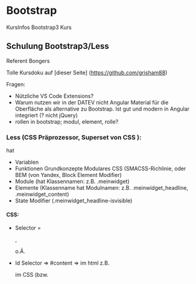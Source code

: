 # Bootstrap
KursInfos Bootstrap3 Kurs

## Schulung Bootstrap3/Less
Referent Bongers

Tolle Kursdoku auf [dieser Seite] (https://github.com/grisham88)

Fragen: 
- Nützliche VS Code Extensions?
- Warum nutzen wir in der DATEV nicht Angular Material für die Oberfläche als 
	alternative zu Bootstrap. Ist gut und modern in Angular integriert (? nicht jQuery)
- rollen in bootstrap; modul, element, rolle?


### Less (CSS Präprozessor, Superset von CSS ):
hat
- Variablen
- Funktionen
Grundkonzepte Modulares CSS (SMACSS-Richlinie, oder BEM (von Yandex, Block Element Modifier)
- Module  (hat Klassennamen: z.B. .meinwidget) 
- Elemente (Klassenname hat Modulnamen: z.B. .meinwidget_headline, .meinwidget_content)
- State Modifier (.meinwidget_headline-isvisible)

#### CSS:
- Selector = <p>, <div> o.Ä.
- Id Selector => #content => im html z.B. <div id="content">
	im CSS (bzw. <style>), #content
	- Id Selector ist kritisch, weil schwer steuerbar, wechselwirkungen leichter möglich
- sensibel, was wann wo wirkt.
	-> möglichst nur Klassen verwenden (dienen dann auch der Rollenzuordnung
- Klassendefinitionen überlagern sich.
	-> class="btn btn-success" 
		es werden zuerst die btn eigenschaften zugewiesen und dann btn-success
		-> die Reihenfolge bestimmt was zählt und kann/sollte verfeinern

		
		
- Benennung nach Tiefe: in CSS auch diese Reihenfplge einhalten.
	-  -> allg. Layout
	- btn 
	- state/modifier/utilities  (.is-aktive; .has-sidebar; .is-disabled; .u-

Schreibweise:
Modul  Element state/modifier/utilities
.meinmodul_button-mystate

Site: lesscss.org

less compiler installieren: npm install i -g less

Nutzung : lessc lessdateiname zielcssdateiname

Extension Easy less -> automatisches Übersetzen

Grundsätzliches: 
- alles CSS geht
- Variablen: @name ; kann überall verwendet werden.
- Funktionen: 
	Farben: lighten, darken, spin (
	
Variablen:
- Mixins (wie komplette CSS Klassen die in anderen Verwendet werden können. auch mit parameter möglich)
- Hierarchien (über Parentselector (&) genau zuordnen)
- Modul
	
CSS wird immer asynchron geladen; JS synchron/blockierend
	
### Bootstrap:
- CSS Präpozessor/Framework
- Bootstrap3 in Less geschrieben
- Bootstrap4 in Sess geschrieben

Man sieht (meist) ob eine Website mit Bootstrap gemacht wurde.

CSS-Frameworks: (z.B. Bootstrap, Skeleton, Pure.CSS, PrimeNG, ..., Angular Material ,Foundation ( sehr umfangreich))
- vordefinierte Klassen
- Gestaltungsraster (Grid)
- Verlässlich
- responsive 
- Resets/Normalisierung (z.B. neue Grid cleart, setzt Werte zurück)
- manche haben JS im Bauch

#### Bootstrap3:
- werden Funktionen aus der bootstrap.js benötigt, muss jquery zu installiert werden.


Bezeichnung:
- mt -> MarginTop
- mb -> marginBottom
- padding ...
- ...
- Es gibt fixed Layoutbreiten mit Sprungpunkten. Randbreite wechselt, damit Content stabiler bleibt. Ab einer bestimmten breite vollflexibel.
	Die Sprungpunkte hängen an den Geräteklassen. (xs, s, md, lg) Für 4K o.Ä. werden diese Werte hochgerechnet.
- Layout Schachtel im Container (responsiv); container-fluid (nutzt komplette device width)
- die classen von Bootstrap sind gut auf getboostrap.com zu finden.

Unterschiede Bootstrap3-> 4;
- z.B. abstände um Elemente 

Grid:
Gridbasis: <container> (bzw. container-fluid)
Gridzeile: <row>
Grid Items (abhäüngig von Geräteklassen): z.B. <col-xs-2> oder <col-md-3>
	xs gilt ab xs weiter, wenn nichts anderes definiert wird.
	- passen die Größen nicht mehr in eine Row, wird umgebrochen.
	- offset in Grideinheiten setzen: z.B. zwei Einheiten in Geräteklasse xs : col-xs-offset-2
	- vershieben im Grit mit push und pull: z.B. zwei Einheiten in Geräteklasse xs nach rechts verschieben: col-xs-push-2
	- sichtbarkeit nach geräteklasse (genau für diese Geräteklasse): z.B.  visible-xs, hidden-md, show-sm, hidden-print
		vererbt sich nicht (( -> außer bei Elementen die bei bestimmten Ausgaben wie print (hidden-print) besser zu nutzen))
		visible-xs-inline bzw. visible-xs-block bzw. visible-inline-block
	
	
allgemein: sichtbarkeit: visible bzw. hidden bzw. show

collapsable - zeigt oder versteckt inhalte (benötigt jquery -> in bootstrap4 einfacher, weil schon integriert)
	steuerung über id des zu collapsenden Element, beim Schalter wird per href #Id angegeben und über 
	data-toggle="collapse" getoggled. Wo kein href zur Verfügung steht (z.B. button) wird das Collapseziel über data-target bestimmt.
dropdownlist - ähnlich  wie collapsable zu bearbeiten. Auch mit jquery, und schalter.
navbar: 
- in container: class="navbar navbar-default" darin sind zwei child-container : header und callapse

spezielles: 
	sr-only -> für Barrierefreiheit ausgabe für Screenreader -> nicht in der Anzeige
	hidden-print -> nicht auf ausdrucken anzeigen.
	
modifizieren von Werten/Elementen: nicht in den Bootstrap sourcen sondern:
	zum nachschauen von variablen kann man in die bootstrap datei variables.less anschauen.

In vsc settings: (so wird immer bei änderungen an less dateien die bootstrap.less verarbeitet)
"less.compile": {
        "out": false,
        "main": "bootstrap.less", 
        "compress": false
    }

wie und wo kann man bootstrap Werte ändern. 
	a) bootstrap - main verwenden/kopieren und originale kopieren bzw datei mitgeänderten werten mit oldname.mod.less benennen und nach dem origingal einhängen.
		Gefährlich, wenn updates von bootstrap kommen.

#### Bootstrap4:
- flexgrids;
- active class muss bei Navigationen vom listenelement zum ankertag verschoben werden.
- kein extra laden von jquery nötig.
- nicht so weit abwärtskompatibel zu alten browsern (min ie9)

less -> sass:
less source keine gültige sass source -> z.B. andere variablen benennung.

Sonstiges:
NPM:
- npm init; Neustart npm Projekt -> mit anlegen package.json
- wichtig immer mit npm installieren, weil dann die package.json mitaktualisiert wird.
- genutzte Ressource; normal angeben potentiell mit @versionsnummer
- developer Ressource: Testframework, o.ä. -> mit --save-dev
- mit npm versionen eines Moduls feststellen (z.B. für jquery): npm view jquery versions
EMMET:
$ = fortlaufende Nummern

https://github.com/grisham88
